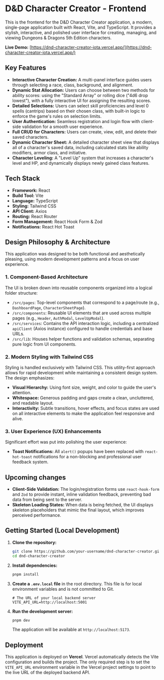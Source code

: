 # D&D Character Creator - Frontend

This is the frontend for the D&D Character Creator application, a modern, single-page application built with React, Vite, and TypeScript. It provides a stylish, interactive, and polished user interface for creating, managing, and viewing Dungeons & Dragons 5th Edition characters.

**Live Demo:** [https://dnd-character-creator-iota.vercel.app/](https://dnd-character-creator-iota.vercel.app/)

## Key Features

- **Interactive Character Creation:** A multi-panel interface guides users through selecting a race, class, background, and alignment.
- **Dynamic Stat Allocation:** Users can choose between two methods for ability scores: using the "Standard Array" or rolling dice ("4d6 drop lowest"), with a fully interactive UI for assigning the resulting scores.
- **Detailed Selections:** Users can select skill proficiencies and level 0 spells (cantrips) based on their chosen class, with built-in logic to enforce the game's rules on selection limits.
- **User Authentication:** Seamless registration and login flow with client-side validation for a smooth user experience.
- **Full CRUD for Characters:** Users can create, view, edit, and delete their saved characters.
- **Dynamic Character Sheet:** A detailed character sheet view that displays all of a character's saved data, including calculated stats like ability modifiers, armor class, and initiative.
- **Character Leveling:** A "Level Up" system that increases a character's level and HP, and dynamically displays newly gained class features.

## Tech Stack

- **Framework:** React
- **Build Tool:** Vite
- **Language:** TypeScript
- **Styling:** Tailwind CSS
- **API Client:** Axios
- **Routing:** React Router
- **Form Management:** React Hook Form & Zod
- **Notifications:** React Hot Toast

## Design Philosophy & Architecture

This application was designed to be both functional and aesthetically pleasing, using modern development patterns and a focus on user experience.

### 1. Component-Based Architecture

The UI is broken down into reusable components organized into a logical folder structure:

- `/src/pages`: Top-level components that correspond to a page/route (e.g., `DashboardPage`, `CharacterSheetPage`).
- `/src/components`: Reusable UI elements that are used across multiple pages (e.g., `Header`, `AuthModal`, `LevelUpModal`).
- `/src/services`: Contains the API interaction logic, including a centralized `apiClient` (Axios instance) configured to handle credentials and base URLs.
- `/src/lib`: Houses helper functions and validation schemas, separating pure logic from UI components.

### 2. Modern Styling with Tailwind CSS

Styling is handled exclusively with Tailwind CSS. This utility-first approach allows for rapid development while maintaining a consistent design system. The design emphasizes:

- **Visual Hierarchy:** Using font size, weight, and color to guide the user's attention.
- **Whitespace:** Generous padding and gaps create a clean, uncluttered, and readable layout.
- **Interactivity:** Subtle transitions, hover effects, and focus states are used on all interactive elements to make the application feel responsive and alive.

### 3. User Experience (UX) Enhancements

Significant effort was put into polishing the user experience:
- **Toast Notifications:** All `alert()` popups have been replaced with `react-hot-toast` notifications for a non-blocking and professional user feedback system.

## Upcoming changes
- **Client-Side Validation:** The login/registration forms use `react-hook-form` and `Zod` to provide instant, inline validation feedback, preventing bad data from being sent to the server.
- **Skeleton Loading States:** When data is being fetched, the UI displays skeleton placeholders that mimic the final layout, which improves perceived performance.

## Getting Started (Local Development)

1.  **Clone the repository:**

    ```bash
    git clone https://github.com/your-username/dnd-character-creator.git
    cd dnd-character-creator
    ```

2.  **Install dependencies:**

    ```bash
    pnpm install
    ```

3.  **Create a `.env.local` file** in the root directory. This file is for local environment variables and is not committed to Git.

    ```
    # The URL of your local backend server
    VITE_API_URL=http://localhost:5001
    ```

4.  **Run the development server:**
    ```bash
    pnpm dev
    ```
    The application will be available at `http://localhost:5173`.

## Deployment

This application is deployed on **Vercel**. Vercel automatically detects the Vite configuration and builds the project. The only required step is to set the `VITE_API_URL` environment variable in the Vercel project settings to point to the live URL of the deployed backend API.
